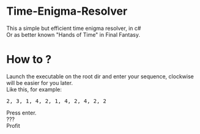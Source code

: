 Time-Enigma-Resolver
====================

This a simple but efficient time enigma resolver, in c#<br>
Or as better known "Hands of Time" in Final Fantasy.

How to ?
=======

Launch the executable on the root dir and enter your sequence, clockwise will be easier for you later.<br>
Like this, for example:
<pre>
2, 3, 1, 4, 2, 1, 4, 2, 4, 2, 2
</pre>

Press enter.<br>
???<br>
Profit<br>


